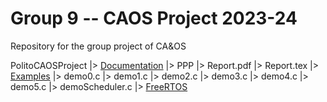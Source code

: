 # Group 9 -- CAOS Project 2023-24
Repository for the group project of CA&amp;OS

PolitoCAOSProject
|> [Documentation](https://github.com/giovannidemaria/PolitoCAOSProject/tree/main/Documentation)
  |> PPP
  |> Report.pdf
  |> Report.tex
|> [Examples](https://github.com/giovannidemaria/PolitoCAOSProject/tree/main/Examples)
  |> demo0.c
  |> demo1.c
  |> demo2.c
  |> demo3.c
  |> demo4.c
  |> demo5.c
  |> demoScheduler.c
|> [FreeRTOS](https://github.com/giovannidemaria/PolitoCAOSProject/tree/main/FreeRTOS)
